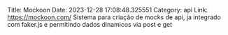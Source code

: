 Title: Mockoon
Date: 2023-12-28 17:08:48.325551
Category: api
Link: https://mockoon.com/
Sistema para criação de mocks de api, ja integrado com faker.js e permitindo dados dinamicos via post e get
